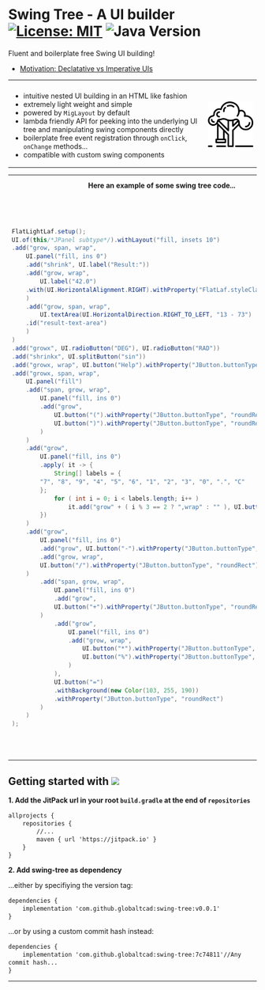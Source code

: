 
# Swing Tree - A UI builder [![License: MIT](https://img.shields.io/badge/License-MIT-yellow.svg)](https://opensource.org/licenses/MIT) ![Java Version](https://img.shields.io/static/v1.svg?label=Java&message=8%2B&color=blue) #

Fluent and boilerplate free Swing UI building!

- [Motivation: Declatative vs Imperative UIs](docs/markdown/Motivation.md)

<table>
<tr>
<th></th>
<th></th>
</tr>
<tr>
<td> 

- intuitive nested UI building in an HTML like fashion
- extremely light weight and simple
- powered by `MigLayout` by default
- lambda friendly API for peeking into the underlying UI tree and manipulating swing components directly
- boilerplate free event registration through `onClick`, `onChange` methods...
- compatible with custom swing components
	
</td>
<td>
	
<img href="https://www.flaticon.com/free-icons/swing" title="swing icons" src="docs/img/swing.png" style="width:200px;"/>
</td>
</tr>
</table>


<table>
<tr>
<th>Here an example of some swing tree code...</th>
<th>...producing this UI.</th>
</tr>
<tr>
<td> 

```java
FlatLightLaf.setup();
UI.of(this/*JPanel subtype*/).withLayout("fill, insets 10")
.add("grow, span, wrap",
    UI.panel("fill, ins 0")
    .add("shrink", UI.label("Result:"))
    .add("grow, wrap",
        UI.label("42.0")
	.with(UI.HorizontalAlignment.RIGHT).withProperty("FlatLaf.styleClass", "large")
    )
    .add("grow, span, wrap",
        UI.textArea(UI.HorizontalDirection.RIGHT_TO_LEFT, "13 - 73")
	.id("result-text-area")
    )
)
.add("growx", UI.radioButton("DEG"), UI.radioButton("RAD"))
.add("shrinkx", UI.splitButton("sin"))
.add("growx, wrap", UI.button("Help").withProperty("JButton.buttonType", "help"))
.add("growx, span, wrap",
    UI.panel("fill")
    .add("span, grow, wrap",
        UI.panel("fill, ins 0")
        .add("grow",
            UI.button("(").withProperty("JButton.buttonType", "roundRect"),
            UI.button(")").withProperty("JButton.buttonType", "roundRect")
        )
    )
    .add("grow",
        UI.panel("fill, ins 0")
        .apply( it -> {
            String[] labels = {
		"7", "8", "9", "4", "5", "6", "1", "2", "3", "0", ".", "C"
	    };
            for ( int i = 0; i < labels.length; i++ )
                it.add("grow" + ( i % 3 == 2 ? ",wrap" : "" ), UI.button(labels[i]));
        })
    )
    .add("grow",
        UI.panel("fill, ins 0")
        .add("grow", UI.button("-").withProperty("JButton.buttonType", "roundRect"))
        .add("grow, wrap", 
		UI.button("/").withProperty("JButton.buttonType", "roundRect")
	)
        .add("span, grow, wrap",
            UI.panel("fill, ins 0")
            .add("grow", 
	        UI.button("+").withProperty("JButton.buttonType", "roundRect")
	    )
            .add("grow",
                UI.panel("fill, ins 0")
                .add("grow, wrap",
                    UI.button("*").withProperty("JButton.buttonType", "roundRect"),
                    UI.button("%").withProperty("JButton.buttonType", "roundRect")
                )
            ),
            UI.button("=")
            .withBackground(new Color(103, 255, 190))
            .withProperty("JButton.buttonType", "roundRect")
        )
    )
);
```

</td>
<td style="vertical-align:top">
<img href="" title="example" src="docs/img/simple-example.png" style="width:100%"/>

---
	
As you can see, swing tree has a very simple API, which only requires a
single class to be imported, the `UI` class which can even be imported 
statically to remove any `UI.` prefixes.

---
	
Also, note that the are usually 2 arguments 
added to a tree node: a `String` and then UI nodes.
This first argument simply translates 
to the layout constraints which should be applied
to the UI element(s) added. <br>
	
In this example, strings will be passed to a `MigLayout`
simply because it is a general purpose layout and no other
layout was specified.

---
	
</td>
</tr>
</table>

## Getting started with [![](https://jitpack.io/v/globaltcad/swing-tree.svg)](https://jitpack.io/#globaltcad/swing-tree) ##
**1. Add the JitPack url in your root `build.gradle` at the end of `repositories`**
```
allprojects {
	repositories {
		//...
		maven { url 'https://jitpack.io' }
	}
}
```
**2. Add swing-tree as dependency**

...either by specifiying the version tag:
```
dependencies {
	implementation 'com.github.globaltcad:swing-tree:v0.0.1'
}
```
...or by using a custom commit hash instead:
```
dependencies {
	implementation 'com.github.globaltcad:swing-tree:7c74811'//Any commit hash...
}
```
---

